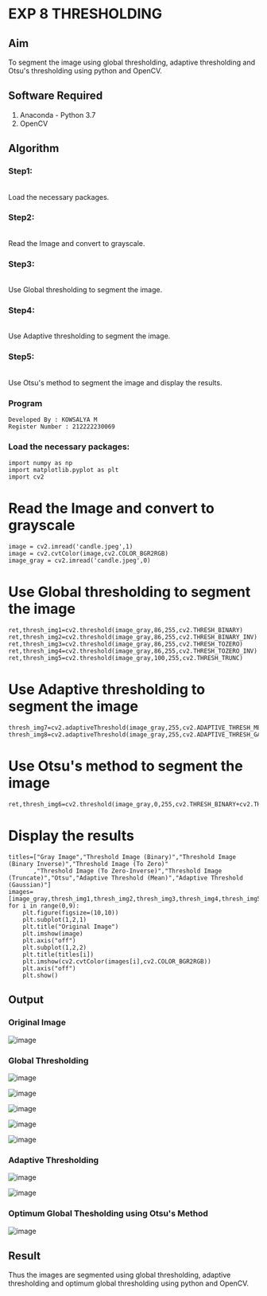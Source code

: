 # EXP 8 THRESHOLDING
## Aim
To segment the image using global thresholding, adaptive thresholding and Otsu's thresholding using python and OpenCV.

## Software Required
1. Anaconda - Python 3.7
2. OpenCV

## Algorithm

### Step1:
<br>
Load the necessary packages.

### Step2:
<br>
Read the Image and convert to grayscale.

### Step3:
<br>
Use Global thresholding to segment the image.

### Step4:
<br>
Use Adaptive thresholding to segment the image.

### Step5:
<br>
Use Otsu's method to segment the image and display the results.

### Program
```
Developed By : KOWSALYA M
Register Number : 212222230069
```

### Load the necessary packages:
```PY
import numpy as np
import matplotlib.pyplot as plt
import cv2
```

# Read the Image and convert to grayscale
```PY
image = cv2.imread('candle.jpeg',1)
image = cv2.cvtColor(image,cv2.COLOR_BGR2RGB)
image_gray = cv2.imread('candle.jpeg',0)
```
# Use Global thresholding to segment the image
```PY
ret,thresh_img1=cv2.threshold(image_gray,86,255,cv2.THRESH_BINARY)
ret,thresh_img2=cv2.threshold(image_gray,86,255,cv2.THRESH_BINARY_INV)
ret,thresh_img3=cv2.threshold(image_gray,86,255,cv2.THRESH_TOZERO)
ret,thresh_img4=cv2.threshold(image_gray,86,255,cv2.THRESH_TOZERO_INV)
ret,thresh_img5=cv2.threshold(image_gray,100,255,cv2.THRESH_TRUNC)
```
# Use Adaptive thresholding to segment the image
```PY
thresh_img7=cv2.adaptiveThreshold(image_gray,255,cv2.ADAPTIVE_THRESH_MEAN_C,cv2.THRESH_BINARY,11,2)
thresh_img8=cv2.adaptiveThreshold(image_gray,255,cv2.ADAPTIVE_THRESH_GAUSSIAN_C,cv2.THRESH_BINARY,11,2)
```
# Use Otsu's method to segment the image 
```PY
ret,thresh_img6=cv2.threshold(image_gray,0,255,cv2.THRESH_BINARY+cv2.THRESH_OTSU)
```
# Display the results
```PY
titles=["Gray Image","Threshold Image (Binary)","Threshold Image (Binary Inverse)","Threshold Image (To Zero)"
       ,"Threshold Image (To Zero-Inverse)","Threshold Image (Truncate)","Otsu","Adaptive Threshold (Mean)","Adaptive Threshold (Gaussian)"]
images=[image_gray,thresh_img1,thresh_img2,thresh_img3,thresh_img4,thresh_img5,thresh_img6,thresh_img7,thresh_img8]
for i in range(0,9):
    plt.figure(figsize=(10,10))
    plt.subplot(1,2,1)
    plt.title("Original Image")
    plt.imshow(image)
    plt.axis("off")
    plt.subplot(1,2,2)
    plt.title(titles[i])
    plt.imshow(cv2.cvtColor(images[i],cv2.COLOR_BGR2RGB))
    plt.axis("off")
    plt.show()
```
## Output

### Original Image

![image](https://github.com/user-attachments/assets/bbd8cf19-bfce-45ee-810d-421c3122fabe)

### Global Thresholding

![image](https://github.com/user-attachments/assets/ea1d94c4-31c6-487e-839b-56374ed5a793)

![image](https://github.com/user-attachments/assets/527950e6-aa18-499c-bfe7-a102190370bb)

![image](https://github.com/user-attachments/assets/5f5991b8-006e-4e9c-ae18-26331a762d82)

![image](https://github.com/user-attachments/assets/694dc5cb-e275-4ecc-8a70-3fa284ded549)

![image](https://github.com/user-attachments/assets/35144410-fcd5-4181-8f1a-dc49deb26795)


### Adaptive Thresholding

![image](https://github.com/user-attachments/assets/46d6fd26-4879-44d7-b564-9e0820fdadd3)

![image](https://github.com/user-attachments/assets/03f2173d-742e-49c9-8883-976ca7614e16)


### Optimum Global Thesholding using Otsu's Method

![image](https://github.com/user-attachments/assets/40273f97-5a20-419f-9472-93ee43b47cac)


## Result
Thus the images are segmented using global thresholding, adaptive thresholding and optimum global thresholding using python and OpenCV.
